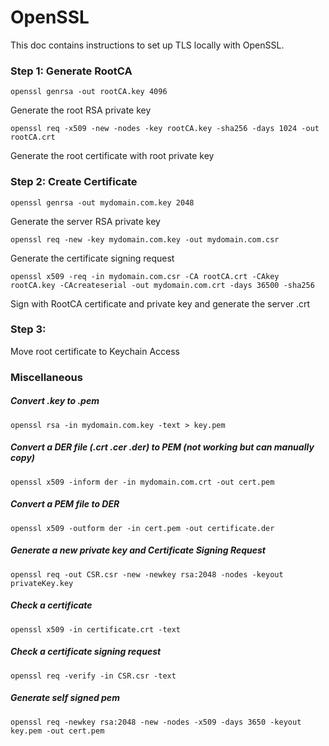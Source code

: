# OpenSSL

This doc contains instructions to set up TLS locally with OpenSSL.

### Step 1: Generate RootCA

```
openssl genrsa -out rootCA.key 4096
```
Generate the root RSA private key

```
openssl req -x509 -new -nodes -key rootCA.key -sha256 -days 1024 -out rootCA.crt
```
Generate the root certificate with root private key

### Step 2: Create Certificate

```
openssl genrsa -out mydomain.com.key 2048
```
Generate the server RSA private key

```
openssl req -new -key mydomain.com.key -out mydomain.com.csr
```
Generate the certificate signing request

```
openssl x509 -req -in mydomain.com.csr -CA rootCA.crt -CAkey rootCA.key -CAcreateserial -out mydomain.com.crt -days 36500 -sha256
```
Sign with RootCA certificate and private key and generate the server .crt

### Step 3:

Move root certificate to Keychain Access

### Miscellaneous

##### Convert .key to .pem
```
openssl rsa -in mydomain.com.key -text > key.pem
```

##### Convert a DER file (.crt .cer .der) to PEM (not working but can manually copy)
```
openssl x509 -inform der -in mydomain.com.crt -out cert.pem
```

##### Convert a PEM file to DER
```
openssl x509 -outform der -in cert.pem -out certificate.der
```

##### Generate a new private key and Certificate Signing Request
```
openssl req -out CSR.csr -new -newkey rsa:2048 -nodes -keyout privateKey.key
```

##### Check a certificate
```
openssl x509 -in certificate.crt -text
```

##### Check a certificate signing request
```
openssl req -verify -in CSR.csr -text
```

##### Generate self signed pem
```
openssl req -newkey rsa:2048 -new -nodes -x509 -days 3650 -keyout key.pem -out cert.pem
```